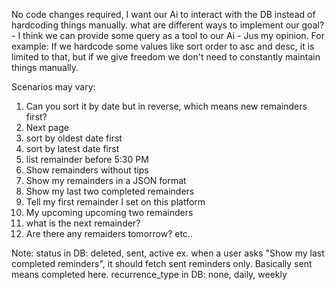 No code changes required, I want our Ai to interact with the DB instead of hardcoding things manually. what are different ways to implement our goal? - I think we can provide some query as a tool to our Ai - Jus my opinion.
For example:
If we hardcode some values like sort order to asc and desc, it is limited to that, but if we give freedom we don't need to constantly maintain things manually.

Scenarios may vary:
1. Can you sort it by date but in reverse, which means new remainders first?
2. Next page
3. sort by oldest date first
4. sort by latest date first
5. list remainder before 5:30 PM
6. Show remainders without tips
7. Show my remainders in a JSON format
8. Show my last two completed remainders
9. Tell my first remainder I set on this platform
10. My upcoming upcoming two remainders
11. what is the next remainder?
12. Are there any remaiders tomorrow?
etc..

Note:
status  in DB: deleted, sent, active
ex. when a user asks "Show my last completed reminders", it should fetch sent reminders only. Basically sent means completed here.
recurrence_type in DB: none, daily, weekly



